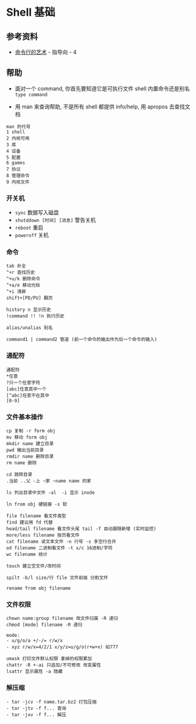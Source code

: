 # Shell 基础

## 参考资料

- [命令行的艺术](https://github.com/jlevy/the-art-of-command-line/blob/master/README-zh.md) - 指导向 - 4

## 帮助

- 面对一个 command, 你首先要知道它是可执行文件 shell 内置命令还是别名 `type command`

- 用 man 来查询帮助, 不是所有 shell 都提供 info/help, 用 apropos 去查找文档

```text
man 的代号
1 shell
2 内核可用
3 库
4 设备
5 配置
6 games
7 协议
8 管理命令
9 内核文件
```

### 开关机

- `sync` 数据写入磁盘
- `shutddown [时间] [消息]` 警告关机
- `reboot` 重启
- `poweroff` 关机

### 命令

```text
tab 补全
^+r 查找历史
^+u/k 删除命令
^+a/e 移动光标
^+i 清屏
shift+[PD/PU] 翻页

history n 显示历史
!command !! !n 执行历史

alias/unalias 别名

command1 | command2 管道 (前一个命令的输出作为后一个命令的输入)
```

### 通配符

```text
通配符
*任意
?只一个任意字符  
[abc]任意其中一个
[^abc]任意不在其中
[0-9]
```

### 文件基本操作

```text
cp 复制 -r form obj
mv 移动 form obj
mkdir name 建立目录
pwd 输出当前目录
rmdir name 删除目录
rm name 删除

cd 跳转目录
.当前 ..父 -上 ~家 ~name name 的家

ls 列出目录中文件 -al  -i 显示 inode

ln from obj 硬链接 -s 软

file filename 看文件类型
find 建议用 fd 代替
head/tail filename 看文件头尾 tail -f 自动跟随新增 (实时监控)
more/less filename 按页看文件
cat filename 读文本文件 -n 行号 -s 多空行合并
od filename 二进制看文件 -t x/c 16进制/字符
wc filename 统计

touch 建立空文件/改时间

spilt -b/l size/行 file 文件前缀 分割文件

rename from obj filename
```

### 文件权限

```text
chown name:group filename 改文件归属 -R 递归
chmod [mode] filename -R 递归

mode:
- u/g/o/a +/-/= r/w/x
- xyz r/w/x=4/2/1 x/y/z=u/g/o(r+w+x) 如777

umask 打印文件默认权限 拿掉的权限累加
chattr -R +-ai 只追加/不可修改 改变属性
lsattr 显示属性 -a 隐藏
```

### 解压缩

```shell
- tar -jcv -f name.tar.bz2 打包压缩
- tar -jtv -f f... 查询
- tar -jxv -f f... 解压
```
